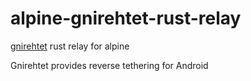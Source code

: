 # alpine-gnirehtet-rust-relay

[gnirehtet](https://github.com/Genymobile/gnirehtet) rust relay for alpine

Gnirehtet provides reverse tethering for Android


